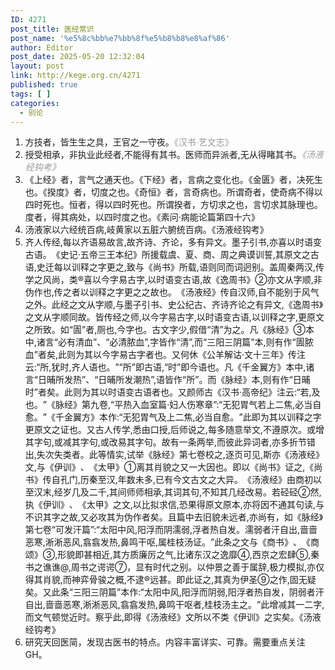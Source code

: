 ```yaml
---
ID: 4271
post_title: 医经常识
post_name: '%e5%8c%bb%e7%bb%8f%e5%b8%b8%e8%af%86'
author: Editor
post_date: 2025-05-20 12:32:04
layout: post
link: http://kege.org.cn/4271
published: true
tags: [ ]
categories:
  - 别论
---
```

<ol>
<li>方技者，皆生生之具，王官之一守夜。<span style="color: #999999;">《汉书·艺文志》</span></li>
<li>授受相承，非执业此经者,不能得有其书。医师而异派者,无从得睹其书。<span style="color: #999999;"><em>《汤液经钩考》</em></span></li>
<li>《上经》者，言气之通天也。《下经》者，言病之变化也。《金匮》者，决死生也。《揆度》者，切度之也。《奇恒》者，言奇病也。所谓奇者，使奇病不得以四时死也。恒者，得以四时死也。所谓揆者，方切求之也，言切求其脉理也。度者，得其病处，以四时度之也。《素问·病能论篇第四十六》</li>
<li>汤液家以六经统百病,岐黄家以五脏六腑统百病。《汤液经钩考》</li>
<li>齐人传经,每以齐语易故言,故齐诗、齐论，多有异文。墨子引书,亦喜以时语变古语。​《史记·五帝三王本纪》所援载虞、夏、商、周之典谟训誓,其原文之古语,史迁每以训释之字更之,致与《尚书》所载,语则同而词迥别。盖周秦两汉,传学之风尚，类®喜以今字易古字,以时语变古语,故《逸周书》②亦文从字顺,非伪作也,传之者以训释之字更之之故也。​《汤液经》传自汉师,自不能别于风气之外。此经之文从字顺,与墨子引书、史公纪古、齐诗齐论之有异文,《逸周书》之文从字顺同故。皆传经之师,以今字易古字,以时语变古语,以训释之字,更原文之所致。如“圊”者,厕也,今字也。古文字少,假借“清”为之。凡《脉经》③本中,诸言“必有清血”​、​“必清脓血”,字皆作“清”,而“三阳三阴篇”本,则有作“圊脓血”者矣,此则为其以今字易古字者也。又何休《公羊解诂·文十三年》传注云:“所,犹时,齐人语也。​”​“所”即古语,“时”即今语也。凡《千金翼方》本中,诸言“日晡所发热”​、​“日晡所发潮热”,语皆作“所”​。而《脉经》本,则有作“日晡时”者矣。此则为其以时语变古语者也。又颜师古《汉书·高帝纪》注云:“若,及也。​”​《脉经》第九卷,“平热入血室篇·妇人伤寒章”:“无犯胃气若上二焦,必当自愈。​”​《千金翼方》本作:“无犯胃气及上二焦,必当自愈。​”此即为其以训释之字更原文之证也。又古人传学,悉由口授,后师说之,每多随意举文,不遵原次。或增其字句,或减其字句,或改易其字句。故有一条两举,而彼此异词者,亦多折节错出,失次失类者。此等情实,试举《脉经》第七卷校之,逐页可见,斯亦《汤液经》文,与《伊训》​、​《太甲》①离其肖貌之又一大因也。即以《尚书》证之,《尚书》传自孔门,历秦至汉,年数未多,已有今文古文之大异。​《汤液经》由商初以至汉末,经岁几及二千,其间师师相承,其词其句,不知其几经改易。若硁硁②然,执《伊训》​、​《太甲》之文,以比拟求信,恐果得原文原本,亦将因不通其句读,与不识其字之故,又必攻其为伪作者矣。且篇中去旧貌未远者,亦尚有，如《脉经》第七卷“可发汗篇”:“太阳中风,阳浮而阴濡弱,浮者热自发。濡弱者汗自出,啬啬恶寒,淅淅恶风,翕翕发热,鼻鸣干呕,属桂枝汤证。​”此条之文与《商书》​、​《商颂》③,形貌即甚相近,其方质廉厉之气,比诸东汉之逸靡④,西京之宏肆⑤,秦书之谯谯@,周书之谔谔⑦，显有时代之别。以仲景之善于属辞,极力模拟,亦仅得其肖貌,而神弈骨骏之概,不逮®远甚。即此证之,其真为伊圣⑨之作,固无疑矣。又此条“三阳三阴篇”本作:“太阳中风,阳浮而阴弱,阳浮者热自发，阴弱者汗自出,啬啬恶寒,淅淅恶风,翕翕发热,鼻鸣干呕者,桂枝汤主之。​”此增减其一二字,而文气顿觉近时。察乎此,即得《汤液经》文所以不类《伊训》之实矣。《汤液经钩考》</li>
<li>研究天回医简，发现古医书的特点。内容丰富详实、可靠。需要重点关注GH。</li>
</ol>

<!-- wp:paragraph -->
<p></p>
<!-- /wp:paragraph -->

<!-- wp:paragraph -->
<p></p>
<!-- /wp:paragraph -->